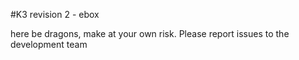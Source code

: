 #K3 revision 2 - ebox

here be dragons, make at your own risk. Please report issues to the development team